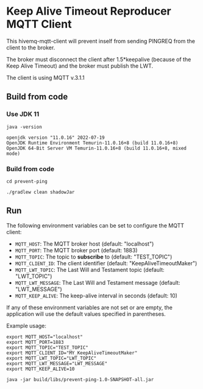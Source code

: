 # Keep Alive Timeout Reproducer MQTT Client

This hivemq-mqtt-client will prevent inself from sending PINGREQ from the client to the broker.

The broker must disconnect the client after 1.5*keepalive (because of the Keep Alive Timeout) and the broker must publish the LWT.

The client is using MQTT v.3.1.1


## Build from code

### Use JDK 11
```shell
java -version
```
```
openjdk version "11.0.16" 2022-07-19
OpenJDK Runtime Environment Temurin-11.0.16+8 (build 11.0.16+8)
OpenJDK 64-Bit Server VM Temurin-11.0.16+8 (build 11.0.16+8, mixed mode)
```

### Build from code
```
cd prevent-ping
```

```shell
./gradlew clean shadowJar
```

## Run
The following environment variables can be set to configure the MQTT client:

- `MQTT_HOST`: The MQTT broker host (default: "localhost")
- `MQTT_PORT`: The MQTT broker port (default: 1883)
- `MQTT_TOPIC`: The topic to **subscribe** to (default: "TEST_TOPIC")
- `MQTT_CLIENT_ID`: The client identifier (default: "KeepAliveTimeoutMaker")
- `MQTT_LWT_TOPIC`: The Last Will and Testament topic (default: "LWT_TOPIC")
- `MQTT_LWT_MESSAGE`: The Last Will and Testament message (default: "LWT_MESSAGE")
- `MQTT_KEEP_ALIVE`: The keep-alive interval in seconds (default: 10)

If any of these environment variables are not set or are empty, the application will use the default values specified in parentheses.

Example usage:

```
export MQTT_HOST="localhost"
export MQTT_PORT=1883
export MQTT_TOPIC="TEST_TOPIC"
export MQTT_CLIENT_ID="MY_KeepAliveTimeoutMaker"
export MQTT_LWT_TOPIC="LWT_TOPIC"
export MQTT_LWT_MESSAGE="LWT_MESSAGE"
export MQTT_KEEP_ALIVE=10

java -jar build/libs/prevent-ping-1.0-SNAPSHOT-all.jar
```



